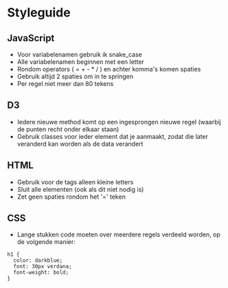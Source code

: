 # Styleguide

## JavaScript
* Voor variabelenamen gebruik ik snake_case
* Alle variabelenamen beginnen met een letter
* Rondom operators ( = + - * / ) en achter komma's komen spaties
* Gebruik altijd 2 spaties om in te springen
* Per regel niet meer dan 80 tekens

## D3
* Iedere nieuwe method komt op een ingesprongen nieuwe regel (waarbij de punten recht onder elkaar staan)
* Gebruik classes voor ieder element dat je aanmaakt, zodat die later veranderd kan worden als de data verandert

## HTML
* Gebruik voor de tags alleen kleine letters
* Sluit alle elementen (ook als dit niet nodig is)
* Zet geen spaties rondom het '=' teken

## CSS
* Lange stukken code moeten over meerdere regels verdeeld worden, op de volgende manier:
```
h1 {
  color: darkblue;
  font: 30px verdana;
  font-weight: bold;
}
```
 
